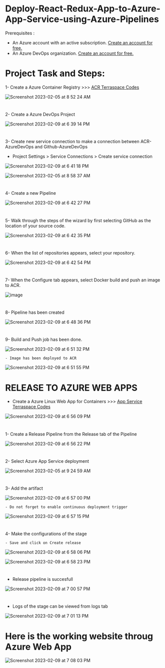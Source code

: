 # Deploy-React-Redux-App-to-Azure-App-Service-using-Azure-Pipelines

Prerequisites :
- An Azure account with an active subscription. <a href="https://azure.microsoft.com/en-us/free/?WT.mc_id=A261C142F" target="_blank">Create an account for free.</a> 
- An Azure DevOps organization. <a href="https://learn.microsoft.com/en-us/azure/devops/pipelines/get-started/pipelines-sign-up?view=azure-devops" target="_blank">Create an account for free.</a> 

# Project Task and Steps:
1- Create a Azure Container Registry >>> <a href="https://github.com/hkaanturgut/azure-devops-apps/tree/main/terraspace%20codes/app/stacks/acr" target="_blank">ACR Terraspace Codes</a> 

![Screenshot 2023-02-05 at 8 52 24 AM](https://user-images.githubusercontent.com/113396342/217688610-006dc446-8ecf-4a3d-b15f-f154b2cf40b5.png)

#

2- Create a Azure DevOps Project 

![Screenshot 2023-02-09 at 6 39 14 PM](https://user-images.githubusercontent.com/113396342/218094325-34e10cc1-1c29-44ef-aae6-eb4e897980a2.png)

#

3- Create new service connection to make a connection between ACR-AzureDevOps and Github-AzureDevOps
   
   - Project Settings > Service Connections > Create service connection 

![Screenshot 2023-02-09 at 6 41 18 PM](https://user-images.githubusercontent.com/113396342/218096222-0777ce26-895c-414d-bebd-beb9f2108a86.png)

![Screenshot 2023-02-05 at 8 58 37 AM](https://user-images.githubusercontent.com/113396342/217633906-991d0dc1-4bd3-4c3b-8d25-0ad1460d7c16.png)

#

4- Create a new Pipeline 

![Screenshot 2023-02-09 at 6 42 27 PM](https://user-images.githubusercontent.com/113396342/218094460-627632b9-821d-4e82-8538-755e55b80da9.png)

#

5-  Walk through the steps of the wizard by first selecting GitHub as the location of your source code. 

![Screenshot 2023-02-09 at 6 42 35 PM](https://user-images.githubusercontent.com/113396342/218094501-17d4e346-e943-4376-bb40-eed21632e6b5.png)

#
6- When the list of repositories appears, select your repository. 

![Screenshot 2023-02-09 at 6 42 54 PM](https://user-images.githubusercontent.com/113396342/218094644-0d3ef104-d07d-41ba-a2c7-53dee72b2e9f.png)

#

7- When the Configure tab appears, select Docker build and push an image to ACR.

![image](https://user-images.githubusercontent.com/113396342/218094689-81d171e6-19ba-4e82-a00e-cb20d16d08fa.png)
#

8- Pipeline has been created 

![Screenshot 2023-02-09 at 6 48 36 PM](https://user-images.githubusercontent.com/113396342/218094731-cb80ff0a-7cf8-44c7-ab35-ec916df26fb8.png)
#


9- Build and Push job has been done.

![Screenshot 2023-02-09 at 6 51 32 PM](https://user-images.githubusercontent.com/113396342/218094769-d92265a4-a7e7-404c-93de-31823b6bdade.png)

    - Image has been deployed to ACR

![Screenshot 2023-02-09 at 6 51 55 PM](https://user-images.githubusercontent.com/113396342/218094825-97c39b38-d43d-4fad-961a-00c0b173af03.png)

#

# RELEASE TO AZURE WEB APPS

- Create a Azure Linux Web App for Containers >>> <a href="https://github.com/hkaanturgut/DEPLOY-5-WEBAPPS-TO-AZURE-APP-SERVICE-USING-AZURE-DEVOPS-PIPELINES/tree/main/terraspace%20codes/app/stacks/react-redux_linux_webapp" target="_blank">App Service Terraspace Codes</a> 

![Screenshot 2023-02-09 at 6 56 09 PM](https://user-images.githubusercontent.com/113396342/218094989-c362a6c4-9d2f-4cb9-b692-03b3e8e1f2d8.png)
#

1- Create a Release Pipeline from the Release tab of the Pipeline

![Screenshot 2023-02-09 at 6 56 22 PM](https://user-images.githubusercontent.com/113396342/218095126-b49f18fc-2d32-4704-934b-316836411a2a.png)

#

2- Select Azure App Service deployment

![Screenshot 2023-02-05 at 9 24 59 AM](https://user-images.githubusercontent.com/113396342/217689291-709b0b52-0965-41c0-ac6c-86b159c9e55b.png)
#

3- Add the artifact 

![Screenshot 2023-02-09 at 6 57 00 PM](https://user-images.githubusercontent.com/113396342/218095182-ccae466c-251e-42ab-9854-7473b6d50ebd.png)


    - Do not forget to enable continuous deployment trigger
    
![Screenshot 2023-02-09 at 6 57 15 PM](https://user-images.githubusercontent.com/113396342/218095301-2998409c-9efb-4c8f-bdd0-b6f71f96b350.png) 
#

4- Make the configurations of the stage 
   
    - Save and click on Create release
    
![Screenshot 2023-02-09 at 6 58 06 PM](https://user-images.githubusercontent.com/113396342/218095590-14435bf4-26ce-4073-9d06-86ee967c92e5.png)

![Screenshot 2023-02-09 at 6 58 23 PM](https://user-images.githubusercontent.com/113396342/218095612-8dedb713-1f58-4543-8396-8da8d9d3b2fe.png)
#

- Release pipeline is succesfull

![Screenshot 2023-02-09 at 7 00 57 PM](https://user-images.githubusercontent.com/113396342/218095706-869ea307-97e6-4311-acf1-f4943b7c7638.png)

#

- Logs of the stage can be viewed from logs tab

![Screenshot 2023-02-09 at 7 01 13 PM](https://user-images.githubusercontent.com/113396342/218095744-b1ba742f-0e65-4702-8420-4540eaa2447d.png)

#

# Here is the working website throug Azure Web App

![Screenshot 2023-02-09 at 7 08 03 PM](https://user-images.githubusercontent.com/113396342/218095796-75e302bc-654e-4215-8757-05ee5aa77059.png)
#

